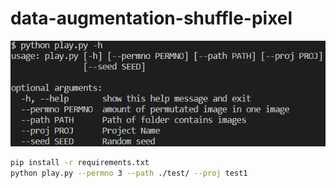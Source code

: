 # data-augmentation-shuffle-pixel

![help](images/help.PNG)

```bash
pip install -r requirements.txt
python play.py --permno 3 --path ./test/ --proj test1
```

